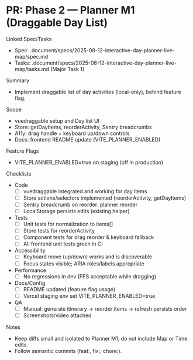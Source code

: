 # PR: Phase 2 — Planner M1 (Draggable Day List)

Linked Spec/Tasks
- Spec: .document/specs/2025-08-12-interactive-day-planner-live-map/spec.md
- Tasks: .document/specs/2025-08-12-interactive-day-planner-live-map/tasks.md (Major Task 1)

Summary
- Implement draggable list of day activities (local-only), behind feature flag.

Scope
- vuedraggable setup and Day list UI
- Store: getDayItems, reorderActivity, Sentry breadcrumbs
- A11y: drag handle + keyboard up/down controls
- Docs: frontend README update (VITE_PLANNER_ENABLED)

Feature Flags
- VITE_PLANNER_ENABLED=true on staging (off in production)

Checklists
- Code
  - [ ] vuedraggable integrated and working for day items
  - [ ] Store actions/selectors implemented (reorderActivity, getDayItems)
  - [ ] Sentry breadcrumb on reorder: planner:reorder
  - [ ] LocalStorage persists edits (existing helper)
- Tests
  - [ ] Unit tests for normalization to items[]
  - [ ] Store tests for reorderActivity
  - [ ] Component tests for drag reorder & keyboard fallback
  - [ ] All frontend unit tests green in CI
- Accessibility
  - [ ] Keyboard move (up/down) works and is discoverable
  - [ ] Focus states visible; ARIA roles/labels appropriate
- Performance
  - [ ] No regressions in dev (FPS acceptable while dragging)
- Docs/Config
  - [ ] README updated (feature flag usage)
  - [ ] Vercel staging env set VITE_PLANNER_ENABLED=true
- QA
  - [ ] Manual: generate itinerary → reorder items → refresh persists order
  - [ ] Screenshots/video attached

Notes
- Keep diffs small and isolated to Planner M1; do not include Map or Time edits.
- Follow semantic commits (feat:, fix:, chore:).
